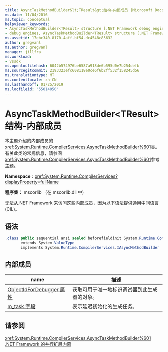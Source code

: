 ```yaml
---
title: AsyncTaskMethodBuilder&lt;TResult&gt;结构-内部成员 |Microsoft Docs
ms.date: 11/04/2016
ms.topic: conceptual
helpviewer_keywords:
- AsyncTaskMethodBuilder<TResult> structure [.NET Framework debug engines]
- debug engines, AsyncTaskMethodBuilder<TResult> structure [.NET Framework]
ms.assetid: 17ebc340-8170-4aff-bf54-dc4548c83632
author: gregvanl
ms.author: gregvanl
manager: jillfra
ms.workload:
- vssdk
ms.openlocfilehash: 6042b574976be6587a918de6b595d0e7b254defb
ms.sourcegitcommit: 2193323efc608118e0ce6f6b2ff532f158245d56
ms.translationtype: MT
ms.contentlocale: zh-CN
ms.lasthandoff: 01/25/2019
ms.locfileid: "55014050"
---
```

# <a name="asynctaskmethodbuilderlttresultgt-structure---internal-members"></a>AsyncTaskMethodBuilder&lt;TResult&gt;结构-内部成员
本主题介绍的内部成员的<xref:System.Runtime.CompilerServices.AsyncTaskMethodBuilder%601>类。 有关此类的常规信息，请参阅<xref:System.Runtime.CompilerServices.AsyncTaskMethodBuilder%601>参考主题。  
  
 **Namespace**：<xref:System.Runtime.CompilerServices?displayProperty=fullName>  
  
 **程序集：** mscorlib （在 mscorlib.dll 中)  
  
 无法从.NET Framework 来访问这些内部成员，因为以下语法提供通用中间语言 (CIL)。  
  
## <a name="syntax"></a>语法  
  
```csharp  
.class public sequential ansi sealed beforefieldinit System.Runtime.CompilerServices.AsyncTaskMethodBuilder`1<TResult>  
       extends System.ValueType  
       implements System.Runtime.CompilerServices.IAsyncMethodBuilder  
```  
  
## <a name="internal-members"></a>内部成员  
  
|name|描述|  
|----------|-----------------|  
|[ObjectIdForDebugger 属性](../../extensibility/debugger/asynctaskmethodbuilder-tresult-objectidfordebugger-property.md)|获取可用于唯一地标识调试器到此生成器的对象。|  
|[m_task 字段](../../extensibility/debugger/asynctaskmethodbuilder-tresult-m-task-field.md)|表示延迟初始化的生成任务。|  
  
## <a name="see-also"></a>请参阅  
 <xref:System.Runtime.CompilerServices.AsyncTaskMethodBuilder%601>   
 [.NET Framework 的并行扩展内幕](../../extensibility/debugger/parallel-extension-internals-for-the-dotnet-framework.md)